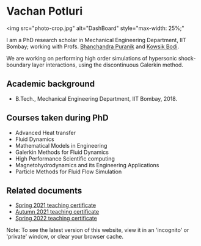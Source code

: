 # Vachan Potluri

<img
     src="photo-crop.jpg"
     alt="DashBoard" 
     style="max-width: 25%;"
>
</img>

I am a PhD research scholar in Mechanical Engineering Department, IIT Bombay; working with Profs. [Bhanchandra Puranik](https://www.me.iitb.ac.in/?q=faculty/Prof.%20Bhalchandra%20Puranik) and [Kowsik Bodi](https://www.aero.iitb.ac.in/home/people/faculty/kbodi).

We are working on performing high order simulations of hypersonic shock-boundary layer interactions, using the discontinuous Galerkin method.

## Academic background
- B.Tech., Mechanical Engineering Department, IIT Bombay, 2018.

## Courses taken during PhD
- Advanced Heat transfer
- Fluid Dynamics
- Mathematical Models in Engineering
- Galerkin Methods for Fluid Dynamics
- High Performance Scientific computing
- Magnetohydrodynamics and its Engineering Applications
- Particle Methods for Fluid Flow Simulation

## Related documents
- [Spring 2021 teaching certificate](teaching_certificate_spring2021.pdf)
- [Autumn 2021 teaching certificate](teaching_certificate_autumn2021.pdf)
- [Spring 2022 teaching certificate](teaching_certificate_spring2022.pdf)

Note: To see the latest version of this website, view it in an 'incognito' or 'private' window, or clear your browser cache.